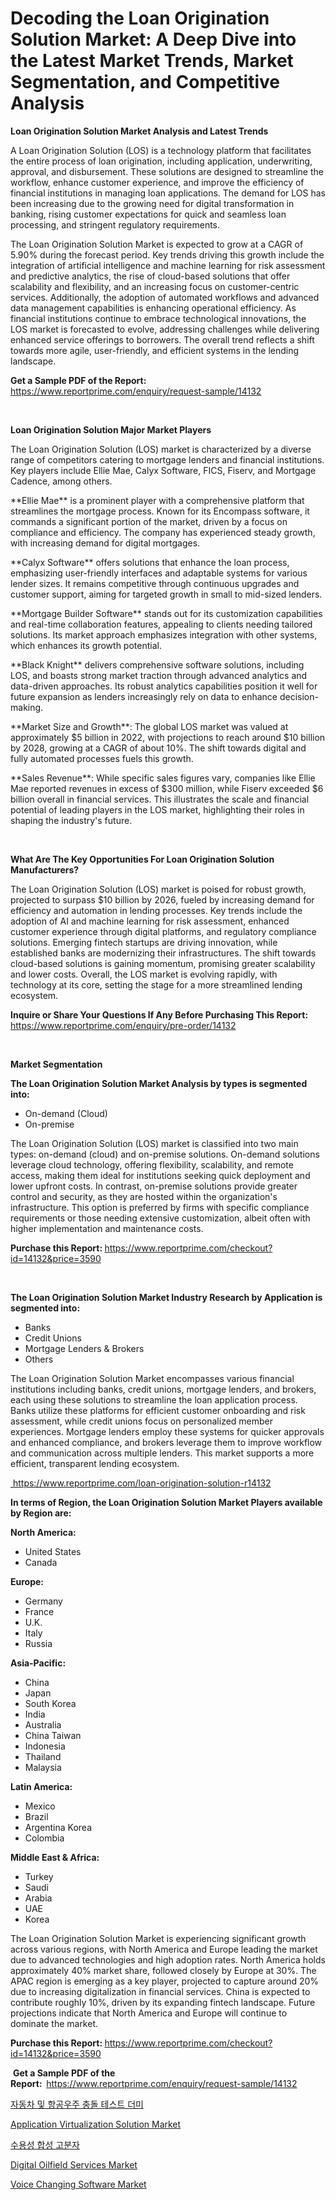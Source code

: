 <p><h1>Decoding the Loan Origination Solution Market: A Deep Dive into the Latest Market Trends, Market Segmentation, and Competitive Analysis</h1></p><p><strong>Loan Origination Solution Market Analysis and Latest Trends</strong></p>
<p><p>A Loan Origination Solution (LOS) is a technology platform that facilitates the entire process of loan origination, including application, underwriting, approval, and disbursement. These solutions are designed to streamline the workflow, enhance customer experience, and improve the efficiency of financial institutions in managing loan applications. The demand for LOS has been increasing due to the growing need for digital transformation in banking, rising customer expectations for quick and seamless loan processing, and stringent regulatory requirements.</p><p>The Loan Origination Solution Market is expected to grow at a CAGR of 5.90% during the forecast period. Key trends driving this growth include the integration of artificial intelligence and machine learning for risk assessment and predictive analytics, the rise of cloud-based solutions that offer scalability and flexibility, and an increasing focus on customer-centric services. Additionally, the adoption of automated workflows and advanced data management capabilities is enhancing operational efficiency. As financial institutions continue to embrace technological innovations, the LOS market is forecasted to evolve, addressing challenges while delivering enhanced service offerings to borrowers. The overall trend reflects a shift towards more agile, user-friendly, and efficient systems in the lending landscape.</p></p>
<p><strong>Get a Sample PDF of the Report:&nbsp;</strong> <a href="https://www.reportprime.com/enquiry/request-sample/14132">https://www.reportprime.com/enquiry/request-sample/14132</a></p>
<p>&nbsp;</p>
<p><strong>Loan Origination Solution Major Market Players</strong></p>
<p><p>The Loan Origination Solution (LOS) market is characterized by a diverse range of competitors catering to mortgage lenders and financial institutions. Key players include Ellie Mae, Calyx Software, FICS, Fiserv, and Mortgage Cadence, among others.</p><p>**Ellie Mae** is a prominent player with a comprehensive platform that streamlines the mortgage process. Known for its Encompass software, it commands a significant portion of the market, driven by a focus on compliance and efficiency. The company has experienced steady growth, with increasing demand for digital mortgages.</p><p>**Calyx Software** offers solutions that enhance the loan process, emphasizing user-friendly interfaces and adaptable systems for various lender sizes. It remains competitive through continuous upgrades and customer support, aiming for targeted growth in small to mid-sized lenders.</p><p>**Mortgage Builder Software** stands out for its customization capabilities and real-time collaboration features, appealing to clients needing tailored solutions. Its market approach emphasizes integration with other systems, which enhances its growth potential.</p><p>**Black Knight** delivers comprehensive software solutions, including LOS, and boasts strong market traction through advanced analytics and data-driven approaches. Its robust analytics capabilities position it well for future expansion as lenders increasingly rely on data to enhance decision-making.</p><p>**Market Size and Growth**: The global LOS market was valued at approximately $5 billion in 2022, with projections to reach around $10 billion by 2028, growing at a CAGR of about 10%. The shift towards digital and fully automated processes fuels this growth.</p><p>**Sales Revenue**: While specific sales figures vary, companies like Ellie Mae reported revenues in excess of $300 million, while Fiserv exceeded $6 billion overall in financial services. This illustrates the scale and financial potential of leading players in the LOS market, highlighting their roles in shaping the industry's future.</p></p>
<p>&nbsp;</p>
<p><strong>What Are The Key Opportunities For Loan Origination Solution Manufacturers?</strong></p>
<p><p>The Loan Origination Solution (LOS) market is poised for robust growth, projected to surpass $10 billion by 2026, fueled by increasing demand for efficiency and automation in lending processes. Key trends include the adoption of AI and machine learning for risk assessment, enhanced customer experience through digital platforms, and regulatory compliance solutions. Emerging fintech startups are driving innovation, while established banks are modernizing their infrastructures. The shift towards cloud-based solutions is gaining momentum, promising greater scalability and lower costs. Overall, the LOS market is evolving rapidly, with technology at its core, setting the stage for a more streamlined lending ecosystem.</p></p>
<p><strong>Inquire or Share Your Questions If Any Before Purchasing This Report:</strong> <a href="https://www.reportprime.com/enquiry/pre-order/14132">https://www.reportprime.com/enquiry/pre-order/14132</a></p>
<p>&nbsp;</p>
<p><strong>Market Segmentation</strong></p>
<p><strong>The Loan Origination Solution Market Analysis by types is segmented into:</strong></p>
<p><ul><li>On-demand (Cloud)</li><li>On-premise</li></ul></p>
<p><p>The Loan Origination Solution (LOS) market is classified into two main types: on-demand (cloud) and on-premise solutions. On-demand solutions leverage cloud technology, offering flexibility, scalability, and remote access, making them ideal for institutions seeking quick deployment and lower upfront costs. In contrast, on-premise solutions provide greater control and security, as they are hosted within the organization's infrastructure. This option is preferred by firms with specific compliance requirements or those needing extensive customization, albeit often with higher implementation and maintenance costs.</p></p>
<p><strong>Purchase this Report:&nbsp;</strong><a href="https://www.reportprime.com/checkout?id=14132&price=3590">https://www.reportprime.com/checkout?id=14132&price=3590</a></p>
<p>&nbsp;</p>
<p><strong>The Loan Origination Solution Market Industry Research by Application is segmented into:</strong></p>
<p><ul><li>Banks</li><li>Credit Unions</li><li>Mortgage Lenders & Brokers</li><li>Others</li></ul></p>
<p><p>The Loan Origination Solution Market encompasses various financial institutions including banks, credit unions, mortgage lenders, and brokers, each using these solutions to streamline the loan application process. Banks utilize these platforms for efficient customer onboarding and risk assessment, while credit unions focus on personalized member experiences. Mortgage lenders employ these systems for quicker approvals and enhanced compliance, and brokers leverage them to improve workflow and communication across multiple lenders. This market supports a more efficient, transparent lending ecosystem.</p></p>
<p><a href="https://www.reportprime.com/loan-origination-solution-r14132">&nbsp;https://www.reportprime.com/loan-origination-solution-r14132</a></p>
<p><strong>In terms of Region, the Loan Origination Solution Market Players available by Region are:</strong></p>
<p>
    <p> <strong> North America: </strong>
        <ul>
            <li>United States</li>
            <li>Canada</li>
        </ul>
        </p> 
    <p> <strong> Europe: </strong>
        <ul>
            <li>Germany</li>
            <li>France</li>
            <li>U.K.</li>
            <li>Italy</li>
            <li>Russia</li>
        </ul>
        </p> 
    <p> <strong> Asia-Pacific: </strong>
        <ul>
            <li>China</li>
            <li>Japan</li>
            <li>South Korea</li>
            <li>India</li>
            <li>Australia</li>
            <li>China Taiwan</li>
            <li>Indonesia</li>
            <li>Thailand</li>
            <li>Malaysia</li>
        </ul>
        </p> 
    <p> <strong> Latin America: </strong>
        <ul>
            <li>Mexico</li>
            <li>Brazil</li>
            <li>Argentina Korea</li>
            <li>Colombia</li>
        </ul>
        </p> 
    <p> <strong> Middle East & Africa: </strong>
        <ul>
            <li>Turkey</li>
            <li>Saudi</li>
            <li>Arabia</li>
            <li>UAE</li>
            <li>Korea</li>
        </ul>
    </p>
    </p>
<p><p>The Loan Origination Solution Market is experiencing significant growth across various regions, with North America and Europe leading the market due to advanced technologies and high adoption rates. North America holds approximately 40% market share, followed closely by Europe at 30%. The APAC region is emerging as a key player, projected to capture around 20% due to increasing digitalization in financial services. China is expected to contribute roughly 10%, driven by its expanding fintech landscape. Future projections indicate that North America and Europe will continue to dominate the market.</p></p>
<p><strong>Purchase this Report: </strong><a href="https://www.reportprime.com/checkout?id=14132&price=3590">https://www.reportprime.com/checkout?id=14132&price=3590</a></p>
<p>&nbsp;<strong>Get a Sample PDF of the Report:&nbsp;&nbsp;</strong><a href="https://www.reportprime.com/enquiry/request-sample/14132">https://www.reportprime.com/enquiry/request-sample/14132</a></p>
<p><strong></strong></p>
<p><p><a href="https://medium.com/@ixknzplk81/automotive-aerospace-crash-test-dummy-market-%EC%9D%98-%EA%B8%80%EB%A1%9C%EB%B2%8C-%EC%8B%9C%EC%9E%A5-%EA%B0%9C%EC%9A%94%EB%8A%94-%EC%A0%84-%EC%84%B8%EA%B3%84-%EB%B0%8F-%EC%A3%BC%EC%9A%94-%EC%8B%9C%EC%9E%A5%EC%9D%98-%EC%82%B0%EC%97%85%EC%97%90-%EC%98%81%ED%96%A5%EC%9D%84-%EB%AF%B8%EC%B9%98%EB%8A%94-%EC%A3%BC%EC%9A%94-%ED%8A%B8%EB%A0%8C%EB%93%9C%EC%97%90-%EB%8C%80%ED%95%9C-8ae31367cf58?postPublishedType=initial">자동차 및 항공우주 충돌 테스트 더미</a></p><p><a href="https://issuu.com/reportprime-2/docs/application-virtualization-solution_ccecc7687d6a38">Application Virtualization Solution Market</a></p><p><a href="https://medium.com/@sadiejast2023/%EB%AC%BC%EC%97%90-%EB%85%B9%EB%8A%94-%ED%95%A9%EC%84%B1-%ED%8F%B4%EB%A6%AC%EB%A8%B8-%EC%8B%9C%EC%9E%A5%EC%9D%98-%EB%AF%B8%EB%9E%98-%EA%B2%BD%ED%96%A5-%EC%8B%A0%ED%9D%A5-%EC%8B%9C%EC%9E%A5-%EB%8F%99%ED%96%A5-%EB%B0%8F-2031%EB%85%84%EA%B9%8C%EC%A7%80%EC%9D%98-%EC%A0%84%EB%A7%9D-8d5c4e5cda0d">수용성 합성 고분자</a></p><p><a href="https://www.linkedin.com/pulse/why-should-you-invest-digital-oilfield-services-market-trends-uqg9e?trackingId=yMMFViC8RKWA8lHWXmjRhg%3D%3D">Digital Oilfield Services Market</a></p><p><a href="https://github.com/sumonsky0m/Market-Research-Report-List-1/blob/main/voice-changing-software-market.md">Voice Changing Software Market</a></p></p>